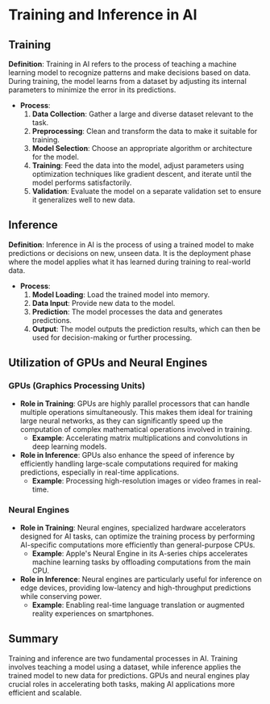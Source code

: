 
# Training and Inference in AI

## Training
**Definition**: Training in AI refers to the process of teaching a machine learning model to recognize patterns and make decisions based on data. During training, the model learns from a dataset by adjusting its internal parameters to minimize the error in its predictions.

- **Process**: 
  1. **Data Collection**: Gather a large and diverse dataset relevant to the task.
  2. **Preprocessing**: Clean and transform the data to make it suitable for training.
  3. **Model Selection**: Choose an appropriate algorithm or architecture for the model.
  4. **Training**: Feed the data into the model, adjust parameters using optimization techniques like gradient descent, and iterate until the model performs satisfactorily.
  5. **Validation**: Evaluate the model on a separate validation set to ensure it generalizes well to new data.

## Inference
**Definition**: Inference in AI is the process of using a trained model to make predictions or decisions on new, unseen data. It is the deployment phase where the model applies what it has learned during training to real-world data.

- **Process**: 
  1. **Model Loading**: Load the trained model into memory.
  2. **Data Input**: Provide new data to the model.
  3. **Prediction**: The model processes the data and generates predictions.
  4. **Output**: The model outputs the prediction results, which can then be used for decision-making or further processing.

## Utilization of GPUs and Neural Engines

### GPUs (Graphics Processing Units)
- **Role in Training**: GPUs are highly parallel processors that can handle multiple operations simultaneously. This makes them ideal for training large neural networks, as they can significantly speed up the computation of complex mathematical operations involved in training.
  - **Example**: Accelerating matrix multiplications and convolutions in deep learning models.
- **Role in Inference**: GPUs also enhance the speed of inference by efficiently handling large-scale computations required for making predictions, especially in real-time applications.
  - **Example**: Processing high-resolution images or video frames in real-time.

### Neural Engines
- **Role in Training**: Neural engines, specialized hardware accelerators designed for AI tasks, can optimize the training process by performing AI-specific computations more efficiently than general-purpose CPUs.
  - **Example**: Apple's Neural Engine in its A-series chips accelerates machine learning tasks by offloading computations from the main CPU.
- **Role in Inference**: Neural engines are particularly useful for inference on edge devices, providing low-latency and high-throughput predictions while conserving power.
  - **Example**: Enabling real-time language translation or augmented reality experiences on smartphones.

## Summary
Training and inference are two fundamental processes in AI. Training involves teaching a model using a dataset, while inference applies the trained model to new data for predictions. GPUs and neural engines play crucial roles in accelerating both tasks, making AI applications more efficient and scalable.

